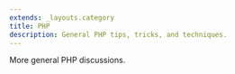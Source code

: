 ```yaml
---
extends: _layouts.category
title: PHP
description: General PHP tips, tricks, and techniques.
---
```


More general PHP discussions.
